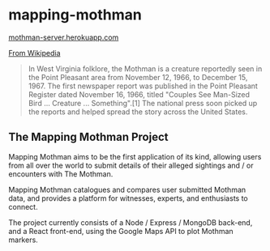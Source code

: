 # mapping-mothman

[mothman-server.herokuapp.com](https://mothman-server.herokuapp.com/)

[From Wikipedia](https://en.wikipedia.org/wiki/Mothman)

<blockquote>
In West Virginia folklore, the Mothman is a creature reportedly seen in the Point Pleasant area from November 12, 1966, to December 15, 1967. The first newspaper report was published in the Point Pleasant Register dated November 16, 1966, titled "Couples See Man-Sized Bird ... Creature ... Something".[1] The national press soon picked up the reports and helped spread the story across the United States.
</blockquote>

## The Mapping Mothman Project

Mapping Mothman aims to be the first application of its kind, allowing users from all over the world to submit details of their alleged sightings and / or encounters with The Mothman.

Mapping Mothman catalogues and compares user submitted Mothman data, and provides a platform for witnesses, experts, and enthusiasts to connect.

The project currently consists of a Node / Express / MongoDB back-end, and a React front-end, using the Google Maps API to plot Mothman markers.
